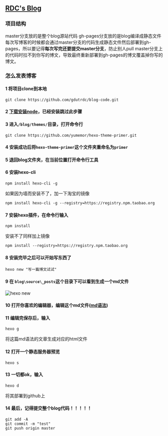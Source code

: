 ## [RDC's Blog](http://gdutrdc.github.io/)

### 项目结构

master分支放的是整个blog源站代码
gh-pages分支放的是blog编译成静态文件
每次写博客的时候都会通过master分支的代码生成静态文件然后部署到gh-pages，所以要记得**每次写完还要提交master分支**，防止别人pull master分支上的代码时拉不到你写的博文，导致最终重新部署到gh-pages的博文覆盖掉你写的博文。

### 怎么发表博客

#### 1 将项目clone到本地
```
git clone https://github.com/gdutrdc/blog-code.git
```

#### 2 [下载安装node](https://nodejs.org/dist/v4.3.2/node-v4.3.2-x64.msi)，已经安装跳过此步骤

#### 3 进入`/blog/themes/`目录，打开命令行
```
git clone https://github.com/yumemor/hexo-theme-primer.git
```
#### 4 安装成功后将`hexo-theme-primer`这个文件夹重命名为`primer`

#### 5 退回blog文件夹，在当前位置打开命令行工具

#### 6 安装hexo-cli
```
npm install hexo-cli -g 
```
如果因为墙而安装不了，加一下淘宝的镜像
```
npm install hexo-cli -g --registry=https://registry.npm.taobao.org
```

#### 7 安装hexo插件，在命令行输入
```
npm install 
```
安装不了同样加上镜像
```
npm install --registry=https://registry.npm.taobao.org
```
#### 8 安装完毕之后可以开始写东西了
```
hexo new "写一篇博文试试"
```

#### 9 在 `blog\source\_posts`这个目录下可以看到生成一个md文件
![hexo new](http://7xn5s5.com1.z0.glb.clouddn.com/hexo.png)

#### 10 打开你喜欢的编辑器，编辑这个md文件([md语法](https://github.com/LearnShare/Learning-Markdown/blob/master/README.md))

#### 11 编辑完保存后，输入
```
hexo g
```
将这篇md语法的文章生成对应的html文件

#### 12 打开一个静态服务器预览
```
hexo s
```

#### 13 一切都ok，输入
```
hexo d
```
将其部署到github上

#### 14 最后，记得提交整个blog代码！！！！！
```
git add -A
git commit -m "test"
git push origin master
```